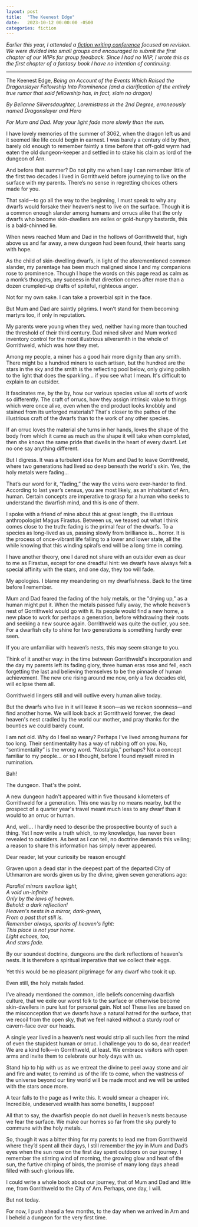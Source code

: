 ```yaml
---
layout: post
title:  "The Keenest Edge"
date:   2023-10-12 00:00:00 -0500
categories: fiction
---
```

*Earlier this year, I attended a [fiction writing conference](https://storyembers.org/riveting-revisions-summit/) focused on revision. We were divided into small groups and encouraged to submit the first chapter of our WIPs for group feedback. Since I had no WIP, I wrote this as the first chapter of a fantasy book I have no intention of continuing.*

---

The Keenest Edge, *Being an Account of the Events Which Raised the Dragonslayer Fellowship Into Prominence (and a clarification of the entirely true rumor that said fellowship has, in fact, slain no dragon)*

*By Belianne Silversdaughter, Loremistress in the 2nd Degree, erroneously named Dragonslayer and Hero*

*For Mum and Dad. May your light fade more slowly than the sun.*

I have lovely memories of the summer of 3062, when the dragon left us and it seemed like life could begin in earnest. I was barely a century old by then, barely old enough to remember faintly a time before that off-gold wyrm had eaten the old dungeon-keeper and settled in to stake his claim as lord of the dungeon of Arn.

And before that summer? Do not pity me when I say I can remember little of the first two decades I lived in Gorrithweld before journeying to live on the surface with my parents. There’s no sense in regretting choices others made for you.

That said—to go all the way to the beginning, I must speak to why any dwarfs would forsake their heaven’s nest to live on the surface. Though it is a common enough slander among humans and orrucs alike that the only dwarfs who become skin-dwellers are exiles or gold-hungry bastards, this is a bald-chinned lie.

When news reached Mum and Dad in the hollows of Gorrithweld that, high above us and far away, a new dungeon had been found, their hearts sang with hope.

As the child of skin-dwelling dwarfs, in light of the aforementioned common slander, my parentage has been much maligned since I and my companions rose to prominence. Though I hope the words on this page read as calm as a monk’s thoughts, any success in that direction comes after more than a dozen crumpled-up drafts of spiteful, righteous anger.

Not for my own sake. I can take a proverbial spit in the face.

But Mum and Dad are saintly pilgrims. I won’t stand for them becoming martyrs too, if only in reputation.

My parents were young when they wed, neither having more than touched the threshold of their third century. Dad mined silver and Mum worked inventory control for the most illustrious silversmith in the whole of Gorrithweld, which was how they met.

Among my people, a miner has a good hair more dignity than any smith. There might be a hundred miners to each artisan, but the hundred are the stars in the sky and the smith is the reflecting pool below, only giving polish to the light that does the sparkling… if you see what I mean. It's difficult to explain to an outsider.

It fascinates me, by the by, how our various species value all sorts of work so differently. The craft of orrucs, how they assign intrinsic value to things which were once alive, even when the end product looks knobbly and stained from its unforged materials? That's closer to the pathos of the illustrious craft of the dwarfs than to the work of any other species.

If an orruc loves the material she turns in her hands, loves the shape of the body from which it came as much as the shape it will take when completed, then she knows the same pride that dwells in the heart of every dwarf. Let no one say anything different.

But I digress. It was a turbulent idea for Mum and Dad to leave Gorrithweld, where two generations had lived so deep beneath the world's skin. Yes, the holy metals were fading...

That’s our word for it, “fading,” the way the veins were ever-harder to find. According to last year’s census, you are most likely, as an inhabitant of Arn, human. Certain concepts are imperative to grasp for a human who seeks to understand the dwarfish mind, and this is one of them.

I spoke with a friend of mine about this at great length, the illustrious anthropologist Magus Firastus. Between us, we teased out what I think comes close to the truth: fading is the primal fear of the dwarfs. To a species as long-lived as us, passing slowly from brilliance is… horror. It is the process of once-vibrant life falling to a lower and lower state, all the while knowing that this winding spiral’s end will be a long time in coming.

I have another theory, one I dared not share with an outsider even as dear to me as Firastus, except for one dreadful hint: we dwarfs have always felt a special affinity with the stars, and one day, they too will fade.

My apologies. I blame my meandering on my dwarfishness. Back to the time before I remember.

Mum and Dad feared the fading of the holy metals, or the "drying up," as a human might put it. When the metals passed fully away, the whole heaven’s nest of Gorrithweld would go with it. Its people would find a new home, a new place to work for perhaps a generation, before withdrawing their roots and seeking a new source again. Gorrithweld was quite the outlier, you see. For a dwarfish city to shine for two generations is something hardly ever seen.

If you are unfamiliar with heaven’s nests, this may seem strange to you.

Think of it another way: in the time between Gorrithweld's incorporation and the day my parents left its fading glory, three human eras rose and fell, each forgetting the last and believing themselves to be the pinnacle of human achievement. The new one rising around me now, only a few decades old, will eclipse them all.

Gorrithweld lingers still and will outlive every human alive today.

But the dwarfs who live in it will leave it soon—as we reckon soonness—and find another home. We will look back at Gorrithweld forever, the dead heaven's nest cradled by the world our mother, and pray thanks for the bounties we could barely count.

I am not old. Why do I feel so weary? Perhaps I've lived among humans for too long. Their sentimentality has a way of rubbing off on you. No, “sentimentality” is the wrong word. “Nostalgia,” perhaps? Not a concept familiar to my people... or so I thought, before I found myself mired in rumination.

Bah!

The dungeon. That's the point.

A new dungeon hadn't appeared within five thousand kilometers of Gorrithweld for a generation. This one was by no means nearby, but the prospect of a quarter year's travel meant much less to any dwarf than it would to an orruc or human.

And, well... I hardly need to describe the prospective bounty of such a thing. Yet I now write a truth which, to my knowledge, has never been revealed to outsiders. As best as I can tell, no doctrine demands this veiling; a reason to share this information has simply never appeared.

Dear reader, let your curiosity be reason enough!

Graven upon a dead star in the deepest part of the departed City of Uthmarron are words given us by the divine, given seven generations ago:

*Parallel mirrors swallow light,\
A void un-infinite\
Only by the laws of heaven.\
Behold: a dark reflection!\
Heaven's nests in a mirror, dark-green,\
From a past that still is.\
Remember always, sparks of heaven's light:\
This place is not your home.\
Light echoes, too,\
And stars fade.*

By our soundest doctrine, dungeons are the dark reflections of heaven's nests. It is therefore a spiritual imperative that we collect their eggs.

Yet this would be no pleasant pilgrimage for any dwarf who took it up.

Even still, the holy metals faded.

I’ve already mentioned the common, idle beliefs concerning dwarfish culture, that we exile our worst folk to the surface or otherwise become skin-dwellers in pure lust for personal gain. Not so! These lies are based on the misconception that we dwarfs have a natural hatred for the surface, that we recoil from the open sky, that we feel naked without a sturdy roof or cavern-face over our heads.

A single year lived in a heaven’s nest would strip all such lies from the mind of even the stupidest human or orruc. I challenge you to do so, dear reader! We are a kind folk—in Gorrithweld, at least. We embrace visitors with open arms and invite them to celebrate our holy days with us.

Stand hip to hip with us as we entreat the divine to peel away stone and air and fire and water, to remind us of the life to come, when the vastness of the universe beyond our tiny world will be made moot and we will be united with the stars once more.

A tear falls to the page as I write this. It would smear a cheaper ink. Incredible, undeserved wealth has some benefits, I suppose!

All that to say, the dwarfish people do not dwell in heaven’s nests because we fear the surface. We make our homes so far from the sky purely to commune with the holy metals.

So, though it was a bitter thing for my parents to lead me from Gorrithweld where they’d spent all their days, I still remember the joy in Mum and Dad’s eyes when the sun rose on the first day spent outdoors on our journey. I remember the stirring wind of morning, the growing glow and heat of the sun, the furtive chirping of birds, the promise of many long days ahead filled with such glorious life.

I could write a whole book about our journey, that of Mum and Dad and little me, from Gorrithweld to the City of Arn. Perhaps, one day, I will.

But not today.

For now, I push ahead a few months, to the day when we arrived in Arn and I beheld a dungeon for the very first time.